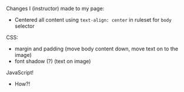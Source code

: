 Changes I (instructor) made to my page:
* Centered all content using `text-align: center` in ruleset for `body` selector

CSS:
* margin and padding (move body content down, move text on to the image)
* font shadow (?) (text on image)

JavaScript!
* How?!
